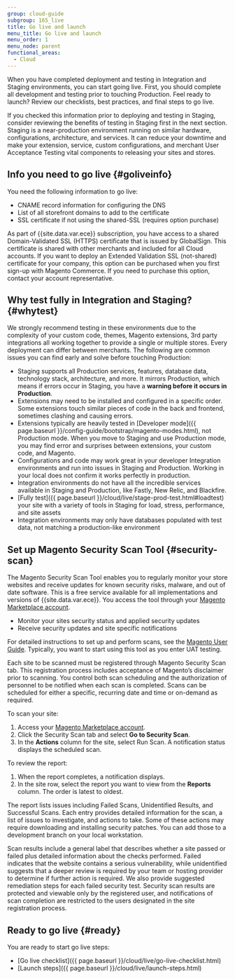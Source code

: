 ```yaml
---
group: cloud-guide
subgroup: 165_live
title: Go live and launch
menu_title: Go live and launch
menu_order: 1
menu_node: parent
functional_areas:
  - Cloud
---
```


When you have completed deployment and testing in Integration and Staging environments, you can start going live. First, you should complete all development and testing prior to touching Production. Feel ready to launch? Review our checklists, best practices, and final steps to go live.

If you checked this information prior to deploying and testing in Staging, consider reviewing the benefits of testing in Staging first in the next section. Staging is a near-production environment running on similar hardware, configurations, architecture, and services. It can reduce your downtime and make your extension, service, custom configurations, and merchant User Acceptance Testing vital components to releasing your sites and stores.

## Info you need to go live {#goliveinfo}

You need the following information to go live:

*  CNAME record information for configuring the DNS
*  List of all storefront domains to add to the certificate
*  SSL certificate if not using the shared-SSL (requires option purchase)

As part of {{site.data.var.ece}} subscription, you have access to a shared Domain-Validated SSL (HTTPS) certificate that is issued by GlobalSign. This certificate is shared with other merchants and included for all Cloud accounts. If you want to deploy an Extended Validation SSL (not-shared) certificate for your company, this option can be purchased when you first sign-up with Magento Commerce. If you need to purchase this option, contact your account representative.

## Why test fully in Integration and Staging? {#whytest}

We strongly recommend testing in these environments due to the complexity of your custom code, themes, Magento extensions, 3rd party integrations all working together to provide a single or multiple stores. Every deployment can differ between merchants. The following are common issues you can find early and solve before touching Production:

*  Staging supports all Production services, features, database data, technology stack, architecture, and more. It mirrors Production, which means if errors occur in Staging, you have a **warning before it occurs in Production**.
*  Extensions may need to be installed and configured in a specific order. Some extensions touch similar pieces of code in the back and frontend, sometimes clashing and causing errors.
*  Extensions typically are heavily tested in [Developer mode]({{ page.baseurl }}/config-guide/bootstrap/magento-modes.html), not Production mode. When you move to Staging and use Production mode, you may find error and surprises between extensions, your custom code, and Magento.
*  Configurations and code may work great in your developer Integration environments and run into issues in Staging and Production. Working in your local does not confirm it works perfectly in production.
*  Integration environments do not have all the incredible services available in Staging and Production, like Fastly, New Relic, and Blackfire.
*  [Fully test]({{ page.baseurl }}/cloud/live/stage-prod-test.html#loadtest) your site with a variety of tools in Staging for load, stress, performance, and site assets
*  Integration environments may only have databases populated with test data, not matching a production-like environment

## Set up Magento Security Scan Tool {#security-scan}

The Magento Security Scan Tool enables you to regularly monitor your store websites and receive updates for known security risks, malware, and out of date software. This is a free service available for all implementations and versions of {{site.data.var.ece}}. You access the tool through your [Magento Marketplace account](https://account.magento.com/customer/account/login).

*  Monitor your sites security status and applied security updates
*  Receive security updates and site specific notifications

For detailed instructions to set up and perform scans, see the [Magento User Guide](http://docs.magento.com/m2/ee/user_guide/magento/security-scan.html). Typically, you want to start using this tool as you enter UAT testing.

Each site to be scanned must be registered through Magento Security Scan tab. This registration process includes acceptance of Magento’s disclaimer prior to scanning. You control both scan scheduling and the authorization of personnel to be notified when each scan is completed. Scans can be scheduled for either a specific, recurring date and time or on-demand as required.

To scan your site:

1. Access your [Magento Marketplace account](https://account.magento.com/customer/account/login).
1. Click the Security Scan tab and select **Go to Security Scan**.
1. In the **Actions** column for the site, select Run Scan. A notification status displays the scheduled scan.

To review the report:

1. When the report completes, a notification displays.
1. In the site row, select the report you want to view from the **Reports** column. The order is latest to oldest.

The report lists issues including Failed Scans, Unidentified Results, and Successful Scans. Each entry provides detailed information for the scan, a list of issues to investigate, and actions to take. Some of these actions may require downloading and installing security patches. You can add those to a development branch on your local workstation.

Scan results include a general label that describes whether a site passed or failed plus detailed information about the checks performed. Failed indicates that the website contains a serious vulnerability, while unidentified suggests that a deeper review is required by your team or hosting provider to determine if further action is required. We also provide suggested remediation steps for each failed security test. Security scan results are protected and viewable only by the registered user, and notifications of scan completion are restricted to the users designated in the site registration process.

## Ready to go live {#ready}

You are ready to start go live steps:

*  [Go live checklist]({{ page.baseurl }}/cloud/live/go-live-checklist.html)
*  [Launch steps]({{ page.baseurl }}/cloud/live/launch-steps.html)
